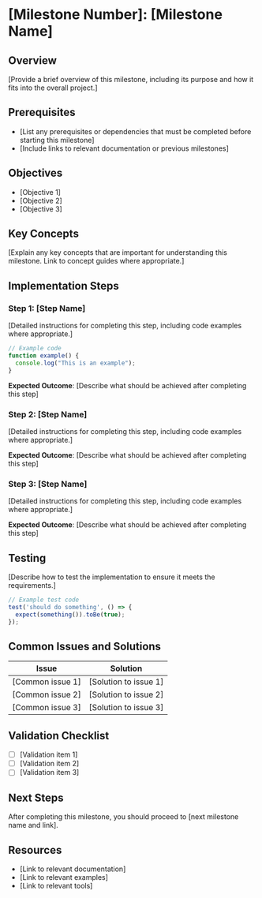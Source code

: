 # [Milestone Number]: [Milestone Name]

## Overview

[Provide a brief overview of this milestone, including its purpose and how it fits into the overall project.]

## Prerequisites

- [List any prerequisites or dependencies that must be completed before starting this milestone]
- [Include links to relevant documentation or previous milestones]

## Objectives

- [Objective 1]
- [Objective 2]
- [Objective 3]

## Key Concepts

[Explain any key concepts that are important for understanding this milestone. Link to concept guides where appropriate.]

## Implementation Steps

### Step 1: [Step Name]

[Detailed instructions for completing this step, including code examples where appropriate.]

```javascript
// Example code
function example() {
  console.log("This is an example");
}
```

**Expected Outcome**: [Describe what should be achieved after completing this step]

### Step 2: [Step Name]

[Detailed instructions for completing this step, including code examples where appropriate.]

**Expected Outcome**: [Describe what should be achieved after completing this step]

### Step 3: [Step Name]

[Detailed instructions for completing this step, including code examples where appropriate.]

**Expected Outcome**: [Describe what should be achieved after completing this step]

## Testing

[Describe how to test the implementation to ensure it meets the requirements.]

```javascript
// Example test code
test('should do something', () => {
  expect(something()).toBe(true);
});
```

## Common Issues and Solutions

| Issue | Solution |
|-------|----------|
| [Common issue 1] | [Solution to issue 1] |
| [Common issue 2] | [Solution to issue 2] |
| [Common issue 3] | [Solution to issue 3] |

## Validation Checklist

- [ ] [Validation item 1]
- [ ] [Validation item 2]
- [ ] [Validation item 3]

## Next Steps

After completing this milestone, you should proceed to [next milestone name and link].

## Resources

- [Link to relevant documentation]
- [Link to relevant examples]
- [Link to relevant tools] 